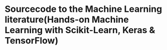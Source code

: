 # Sourcecode to the Machine Learning literature(Hands-on Machine Learning with Scikit-Learn, Keras & TensorFlow)



